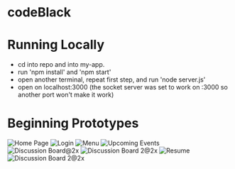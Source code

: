 # codeBlack
# Running Locally
- cd into repo and into my-app.
- run 'npm install' and 'npm start'
- open another terminal, repeat first step, and run 'node server.js'
- open on localhost:3000 (the socket server was set to work on :3000 so another port won't make it work)
# Beginning Prototypes
![Home Page](https://user-images.githubusercontent.com/59845198/110538397-a04bf580-80e9-11eb-89ad-35257314f1db.png)
![Login](https://user-images.githubusercontent.com/59845198/110538418-a510a980-80e9-11eb-9eea-0c930a953f09.png)
![Menu](https://user-images.githubusercontent.com/59845198/110541106-ed7d9680-80ec-11eb-88c5-e64712826bad.png)
![Upcoming Events](https://user-images.githubusercontent.com/59845198/110541129-f79f9500-80ec-11eb-8344-c4a43125c9d7.png)
![Discussion Board@2x](https://user-images.githubusercontent.com/59845198/110541185-05551a80-80ed-11eb-86c4-23acc4b1d09d.png)
![Discussion Board 2@2x](https://user-images.githubusercontent.com/59845198/110541202-0b4afb80-80ed-11eb-92b3-86368fd45906.png)
![Resume](https://user-images.githubusercontent.com/59845198/110541227-130aa000-80ed-11eb-8e0a-a73bc4bc16bc.png)
![Discussion Board 2@2x](https://user-images.githubusercontent.com/59845198/110541238-169e2700-80ed-11eb-9e4f-0d5c0e531bdc.png)
